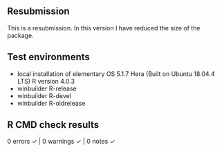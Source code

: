 ## Resubmission

This is a resubmission. In this version I have reduced the size of the package. 


## Test environments

* local installation of elementary OS 5.1.7 Hera (Built on Ubuntu 18.04.4 LTS) R version 4.0.3
* winbuilder R-release
* winbuilder R-devel
* winbuilder R-oldrelease


## R CMD check results

0 errors ✓ | 0 warnings ✓ | 0 notes ✓
